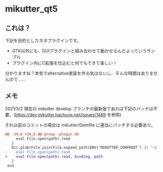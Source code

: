 mikutter_qt5
====

## これは？
下記を目的としたネタプラグインです。

- GTK以外にも、GUIプラグインと組み合わせて動かせるんだよっていうサンプル
- プラグイン内にC拡張を仕込むと何でもできて楽しい！

分かりますね？本気でalternative実装を作る気はないし、そんな時間はありませんので……

## メモ
2021/5/2 現在の mikutter develop ブランチの最新版であれば下記のパッチは不要。(https://dev.mikutter.hachune.net/issues/1489 を参照)

それ以前のコミットの場合は mikutter/Gemfile に適当にパッチする必要あり。

```patch
@@ -34,6 +34,6 @@ group :plugin do
     eval File.open(path).read
   }
   Dir.glob(File.join(File.expand_path(ENV['MIKUTTER_CONFROOT'] || '~/.mikutter'), 'plugin/*/Gemfile')){ |path|
-    eval File.open(path).read
+    eval File.open(path).read, binding, path
   }
 end
```
